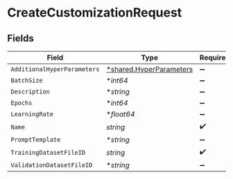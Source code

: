 # CreateCustomizationRequest


## Fields

| Field                                                             | Type                                                              | Required                                                          | Description                                                       |
| ----------------------------------------------------------------- | ----------------------------------------------------------------- | ----------------------------------------------------------------- | ----------------------------------------------------------------- |
| `AdditionalHyperParameters`                                       | [*shared.HyperParameters](../../models/shared/hyperparameters.md) | :heavy_minus_sign:                                                | N/A                                                               |
| `BatchSize`                                                       | **int64*                                                          | :heavy_minus_sign:                                                | N/A                                                               |
| `Description`                                                     | **string*                                                         | :heavy_minus_sign:                                                | N/A                                                               |
| `Epochs`                                                          | **int64*                                                          | :heavy_minus_sign:                                                | N/A                                                               |
| `LearningRate`                                                    | **float64*                                                        | :heavy_minus_sign:                                                | N/A                                                               |
| `Name`                                                            | *string*                                                          | :heavy_check_mark:                                                | N/A                                                               |
| `PromptTemplate`                                                  | **string*                                                         | :heavy_minus_sign:                                                | N/A                                                               |
| `TrainingDatasetFileID`                                           | *string*                                                          | :heavy_check_mark:                                                | N/A                                                               |
| `ValidationDatasetFileID`                                         | **string*                                                         | :heavy_minus_sign:                                                | N/A                                                               |